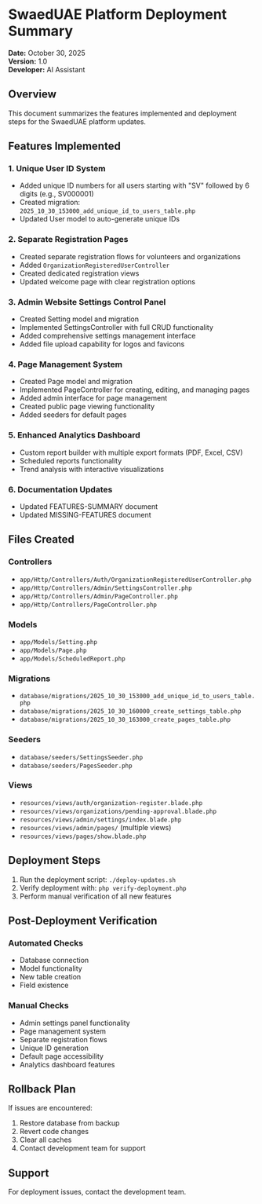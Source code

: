 # SwaedUAE Platform Deployment Summary

**Date:** October 30, 2025  
**Version:** 1.0  
**Developer:** AI Assistant

## Overview

This document summarizes the features implemented and deployment steps for the SwaedUAE platform updates.

## Features Implemented

### 1. Unique User ID System
- Added unique ID numbers for all users starting with "SV" followed by 6 digits (e.g., SV000001)
- Created migration: `2025_10_30_153000_add_unique_id_to_users_table.php`
- Updated User model to auto-generate unique IDs

### 2. Separate Registration Pages
- Created separate registration flows for volunteers and organizations
- Added `OrganizationRegisteredUserController`
- Created dedicated registration views
- Updated welcome page with clear registration options

### 3. Admin Website Settings Control Panel
- Created Setting model and migration
- Implemented SettingsController with full CRUD functionality
- Added comprehensive settings management interface
- Added file upload capability for logos and favicons

### 4. Page Management System
- Created Page model and migration
- Implemented PageController for creating, editing, and managing pages
- Added admin interface for page management
- Created public page viewing functionality
- Added seeders for default pages

### 5. Enhanced Analytics Dashboard
- Custom report builder with multiple export formats (PDF, Excel, CSV)
- Scheduled reports functionality
- Trend analysis with interactive visualizations

### 6. Documentation Updates
- Updated FEATURES-SUMMARY document
- Updated MISSING-FEATURES document

## Files Created

### Controllers
- `app/Http/Controllers/Auth/OrganizationRegisteredUserController.php`
- `app/Http/Controllers/Admin/SettingsController.php`
- `app/Http/Controllers/Admin/PageController.php`
- `app/Http/Controllers/PageController.php`

### Models
- `app/Models/Setting.php`
- `app/Models/Page.php`
- `app/Models/ScheduledReport.php`

### Migrations
- `database/migrations/2025_10_30_153000_add_unique_id_to_users_table.php`
- `database/migrations/2025_10_30_160000_create_settings_table.php`
- `database/migrations/2025_10_30_163000_create_pages_table.php`

### Seeders
- `database/seeders/SettingsSeeder.php`
- `database/seeders/PagesSeeder.php`

### Views
- `resources/views/auth/organization-register.blade.php`
- `resources/views/organizations/pending-approval.blade.php`
- `resources/views/admin/settings/index.blade.php`
- `resources/views/admin/pages/` (multiple views)
- `resources/views/pages/show.blade.php`

## Deployment Steps

1. Run the deployment script: `./deploy-updates.sh`
2. Verify deployment with: `php verify-deployment.php`
3. Perform manual verification of all new features

## Post-Deployment Verification

### Automated Checks
- Database connection
- Model functionality
- New table creation
- Field existence

### Manual Checks
- Admin settings panel functionality
- Page management system
- Separate registration flows
- Unique ID generation
- Default page accessibility
- Analytics dashboard features

## Rollback Plan

If issues are encountered:

1. Restore database from backup
2. Revert code changes
3. Clear all caches
4. Contact development team for support

## Support

For deployment issues, contact the development team.